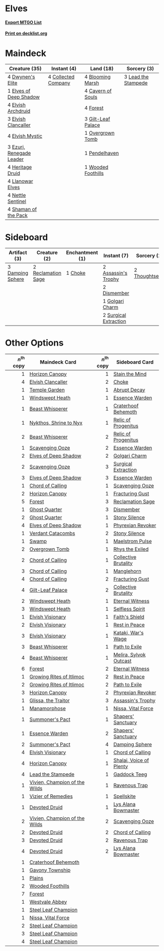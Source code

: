 # Elves

#### [Export MTGO List](../collection/Elves/Elves.txt)
#### [Print on decklist.org](http://decklist.org/?deckmain=4%09Blooming%20Marsh%0A4%09Cavern%20of%20Souls%0A4%09Collected%20Company%0A4%09Dwynen's%20Elite%0A1%09Elves%20of%20Deep%20Shadow%0A4%09Elvish%20Archdruid%0A3%09Elvish%20Clancaller%0A4%09Elvish%20Mystic%0A3%09Ezuri,%20Renegade%20Leader%0A4%09Forest%0A3%09Gilt-Leaf%20Palace%0A4%09Heritage%20Druid%0A3%09Lead%20the%20Stampede%0A4%09Llanowar%20Elves%0A4%09Nettle%20Sentinel%0A1%09Overgrown%20Tomb%0A1%09Pendelhaven%0A4%09Shaman%20of%20the%20Pack%0A1%09Wooded%20Foothills&deckside=2%09Assassin's%20Trophy%0A1%09Choke%0A3%09Damping%20Sphere%0A2%09Dismember%0A1%09Golgari%20Charm%0A2%09Reclamation%20Sage%0A2%09Surgical%20Extraction%0A2%09Thoughtseize)
# Maindeck

|                                           Creature (35)                                           |                                         Instant (4)                                          |                                          Land (18)                                          |                                         Sorcery (3)                                          |
|---------------------------------------------------------------------------------------------------|----------------------------------------------------------------------------------------------|---------------------------------------------------------------------------------------------|----------------------------------------------------------------------------------------------|
|4 [Dwynen's Elite](http://gatherer.wizards.com/Pages/Card/Details.aspx?multiverseid=442739)        |4 [Collected Company](http://gatherer.wizards.com/Pages/Card/Details.aspx?multiverseid=394519)|4 [Blooming Marsh](http://gatherer.wizards.com/Pages/Card/Details.aspx?multiverseid=417816)  |3 [Lead the Stampede](http://gatherer.wizards.com/Pages/Card/Details.aspx?multiverseid=382295)|
|1 [Elves of Deep Shadow](http://gatherer.wizards.com/Pages/Card/Details.aspx?multiverseid=292942)  |                                                                                              |4 [Cavern of Souls](http://gatherer.wizards.com/Pages/Card/Details.aspx?multiverseid=278058) |                                                                                              |
|4 [Elvish Archdruid](http://gatherer.wizards.com/Pages/Card/Details.aspx?multiverseid=389498)      |                                                                                              |4 [Forest](http://gatherer.wizards.com/Pages/Card/Details.aspx?multiverseid=439860)          |                                                                                              |
|3 [Elvish Clancaller](http://gatherer.wizards.com/Pages/Card/Details.aspx?multiverseid=447315)     |                                                                                              |3 [Gilt-Leaf Palace](http://gatherer.wizards.com/Pages/Card/Details.aspx?multiverseid=153455)|                                                                                              |
|4 [Elvish Mystic](http://gatherer.wizards.com/Pages/Card/Details.aspx?multiverseid=389499)         |                                                                                              |1 [Overgrown Tomb](http://gatherer.wizards.com/Pages/Card/Details.aspx?multiverseid=405103)  |                                                                                              |
|3 [Ezuri, Renegade Leader](http://gatherer.wizards.com/Pages/Card/Details.aspx?multiverseid=389511)|                                                                                              |1 [Pendelhaven](http://gatherer.wizards.com/Pages/Card/Details.aspx?multiverseid=442233)     |                                                                                              |
|4 [Heritage Druid](http://gatherer.wizards.com/Pages/Card/Details.aspx?multiverseid=413713)        |                                                                                              |1 [Wooded Foothills](http://gatherer.wizards.com/Pages/Card/Details.aspx?multiverseid=405116)|                                                                                              |
|4 [Llanowar Elves](http://gatherer.wizards.com/Pages/Card/Details.aspx?multiverseid=129626)        |                                                                                              |                                                                                             |                                                                                              |
|4 [Nettle Sentinel](http://gatherer.wizards.com/Pages/Card/Details.aspx?multiverseid=442171)       |                                                                                              |                                                                                             |                                                                                              |
|4 [Shaman of the Pack](http://gatherer.wizards.com/Pages/Card/Details.aspx?multiverseid=413747)    |                                                                                              |                                                                                             |                                                                                              |


# Sideboard

|                                       Artifact (3)                                        |                                        Creature (2)                                         |                                 Enchantment (1)                                 |                                          Instant (7)                                           |                                       Sorcery (2)                                       |
|-------------------------------------------------------------------------------------------|---------------------------------------------------------------------------------------------|---------------------------------------------------------------------------------|------------------------------------------------------------------------------------------------|-----------------------------------------------------------------------------------------|
|3 [Damping Sphere](http://gatherer.wizards.com/Pages/Card/Details.aspx?multiverseid=443101)|2 [Reclamation Sage](http://gatherer.wizards.com/Pages/Card/Details.aspx?multiverseid=389651)|1 [Choke](http://gatherer.wizards.com/Pages/Card/Details.aspx?multiverseid=45431)|2 [Assassin's Trophy](http://gatherer.wizards.com/Pages/Card/Details.aspx?multiverseid=452902)  |2 [Thoughtseize](http://gatherer.wizards.com/Pages/Card/Details.aspx?multiverseid=438676)|
|                                                                                           |                                                                                             |                                                                                 |2 [Dismember](http://gatherer.wizards.com/Pages/Card/Details.aspx?multiverseid=382182)          |                                                                                         |
|                                                                                           |                                                                                             |                                                                                 |1 [Golgari Charm](http://gatherer.wizards.com/Pages/Card/Details.aspx?multiverseid=405245)      |                                                                                         |
|                                                                                           |                                                                                             |                                                                                 |2 [Surgical Extraction](http://gatherer.wizards.com/Pages/Card/Details.aspx?multiverseid=397706)|                                                                                         |


# Other Options

|*n*<sup>th</sup> copy|                                             Maindeck Card                                              |*n*<sup>th</sup> copy|                                          Sideboard Card                                          |
|--------------------:|--------------------------------------------------------------------------------------------------------|--------------------:|--------------------------------------------------------------------------------------------------|
|                    1|[Horizon Canopy](http://gatherer.wizards.com/Pages/Card/Details.aspx?multiverseid=409571)               |                    1|[Stain the Mind](http://gatherer.wizards.com/Pages/Card/Details.aspx?multiverseid=383402)         |
|                    4|[Elvish Clancaller](http://gatherer.wizards.com/Pages/Card/Details.aspx?multiverseid=447315)            |                    2|[Choke](http://gatherer.wizards.com/Pages/Card/Details.aspx?multiverseid=45431)                   |
|                    1|[Temple Garden](http://gatherer.wizards.com/Pages/Card/Details.aspx?multiverseid=405112)                |                    1|[Abrupt Decay](http://gatherer.wizards.com/Pages/Card/Details.aspx?multiverseid=456061)           |
|                    1|[Windswept Heath](http://gatherer.wizards.com/Pages/Card/Details.aspx?multiverseid=405115)              |                    1|[Essence Warden](http://gatherer.wizards.com/Pages/Card/Details.aspx?multiverseid=389505)         |
|                    1|[Beast Whisperer](http://gatherer.wizards.com/Pages/Card/Details.aspx?multiverseid=452873)              |                    1|[Craterhoof Behemoth](http://gatherer.wizards.com/Pages/Card/Details.aspx?multiverseid=240027)    |
|                    1|[Nykthos, Shrine to Nyx](http://gatherer.wizards.com/Pages/Card/Details.aspx?multiverseid=373713)       |                    1|[Relic of Progenitus](http://gatherer.wizards.com/Pages/Card/Details.aspx?multiverseid=174824)    |
|                    2|[Beast Whisperer](http://gatherer.wizards.com/Pages/Card/Details.aspx?multiverseid=452873)              |                    2|[Relic of Progenitus](http://gatherer.wizards.com/Pages/Card/Details.aspx?multiverseid=174824)    |
|                    1|[Scavenging Ooze](http://gatherer.wizards.com/Pages/Card/Details.aspx?multiverseid=420783)              |                    2|[Essence Warden](http://gatherer.wizards.com/Pages/Card/Details.aspx?multiverseid=389505)         |
|                    2|[Elves of Deep Shadow](http://gatherer.wizards.com/Pages/Card/Details.aspx?multiverseid=292942)         |                    2|[Golgari Charm](http://gatherer.wizards.com/Pages/Card/Details.aspx?multiverseid=405245)          |
|                    2|[Scavenging Ooze](http://gatherer.wizards.com/Pages/Card/Details.aspx?multiverseid=420783)              |                    3|[Surgical Extraction](http://gatherer.wizards.com/Pages/Card/Details.aspx?multiverseid=397706)    |
|                    3|[Elves of Deep Shadow](http://gatherer.wizards.com/Pages/Card/Details.aspx?multiverseid=292942)         |                    3|[Essence Warden](http://gatherer.wizards.com/Pages/Card/Details.aspx?multiverseid=389505)         |
|                    1|[Chord of Calling](http://gatherer.wizards.com/Pages/Card/Details.aspx?multiverseid=383209)             |                    1|[Scavenging Ooze](http://gatherer.wizards.com/Pages/Card/Details.aspx?multiverseid=420783)        |
|                    2|[Horizon Canopy](http://gatherer.wizards.com/Pages/Card/Details.aspx?multiverseid=409571)               |                    1|[Fracturing Gust](http://gatherer.wizards.com/Pages/Card/Details.aspx?multiverseid=146759)        |
|                    5|[Forest](http://gatherer.wizards.com/Pages/Card/Details.aspx?multiverseid=439860)                       |                    3|[Reclamation Sage](http://gatherer.wizards.com/Pages/Card/Details.aspx?multiverseid=389651)       |
|                    1|[Ghost Quarter](http://gatherer.wizards.com/Pages/Card/Details.aspx?multiverseid=389534)                |                    3|[Dismember](http://gatherer.wizards.com/Pages/Card/Details.aspx?multiverseid=382182)              |
|                    2|[Ghost Quarter](http://gatherer.wizards.com/Pages/Card/Details.aspx?multiverseid=389534)                |                    1|[Stony Silence](http://gatherer.wizards.com/Pages/Card/Details.aspx?multiverseid=247425)          |
|                    4|[Elves of Deep Shadow](http://gatherer.wizards.com/Pages/Card/Details.aspx?multiverseid=292942)         |                    1|[Phyrexian Revoker](http://gatherer.wizards.com/Pages/Card/Details.aspx?multiverseid=383343)      |
|                    1|[Verdant Catacombs](http://gatherer.wizards.com/Pages/Card/Details.aspx?multiverseid=405113)            |                    2|[Stony Silence](http://gatherer.wizards.com/Pages/Card/Details.aspx?multiverseid=247425)          |
|                    1|[Swamp](http://gatherer.wizards.com/Pages/Card/Details.aspx?multiverseid=439858)                        |                    1|[Maelstrom Pulse](http://gatherer.wizards.com/Pages/Card/Details.aspx?multiverseid=180613)        |
|                    2|[Overgrown Tomb](http://gatherer.wizards.com/Pages/Card/Details.aspx?multiverseid=405103)               |                    1|[Rhys the Exiled](http://gatherer.wizards.com/Pages/Card/Details.aspx?multiverseid=152643)        |
|                    2|[Chord of Calling](http://gatherer.wizards.com/Pages/Card/Details.aspx?multiverseid=383209)             |                    1|[Collective Brutality](http://gatherer.wizards.com/Pages/Card/Details.aspx?multiverseid=414380)   |
|                    3|[Chord of Calling](http://gatherer.wizards.com/Pages/Card/Details.aspx?multiverseid=383209)             |                    1|[Manglehorn](http://gatherer.wizards.com/Pages/Card/Details.aspx?multiverseid=426877)             |
|                    4|[Chord of Calling](http://gatherer.wizards.com/Pages/Card/Details.aspx?multiverseid=383209)             |                    2|[Fracturing Gust](http://gatherer.wizards.com/Pages/Card/Details.aspx?multiverseid=146759)        |
|                    4|[Gilt-Leaf Palace](http://gatherer.wizards.com/Pages/Card/Details.aspx?multiverseid=153455)             |                    2|[Collective Brutality](http://gatherer.wizards.com/Pages/Card/Details.aspx?multiverseid=414380)   |
|                    2|[Windswept Heath](http://gatherer.wizards.com/Pages/Card/Details.aspx?multiverseid=405115)              |                    1|[Eternal Witness](http://gatherer.wizards.com/Pages/Card/Details.aspx?multiverseid=51628)         |
|                    3|[Windswept Heath](http://gatherer.wizards.com/Pages/Card/Details.aspx?multiverseid=405115)              |                    1|[Selfless Spirit](http://gatherer.wizards.com/Pages/Card/Details.aspx?multiverseid=414332)        |
|                    1|[Elvish Visionary](http://gatherer.wizards.com/Pages/Card/Details.aspx?multiverseid=175124)             |                    1|[Faith's Shield](http://gatherer.wizards.com/Pages/Card/Details.aspx?multiverseid=262696)         |
|                    2|[Elvish Visionary](http://gatherer.wizards.com/Pages/Card/Details.aspx?multiverseid=175124)             |                    1|[Rest in Peace](http://gatherer.wizards.com/Pages/Card/Details.aspx?multiverseid=442021)          |
|                    3|[Elvish Visionary](http://gatherer.wizards.com/Pages/Card/Details.aspx?multiverseid=175124)             |                    1|[Kataki, War's Wage](http://gatherer.wizards.com/Pages/Card/Details.aspx?multiverseid=382190)     |
|                    3|[Beast Whisperer](http://gatherer.wizards.com/Pages/Card/Details.aspx?multiverseid=452873)              |                    1|[Path to Exile](http://gatherer.wizards.com/Pages/Card/Details.aspx?multiverseid=220511)          |
|                    4|[Beast Whisperer](http://gatherer.wizards.com/Pages/Card/Details.aspx?multiverseid=452873)              |                    1|[Melira, Sylvok Outcast](http://gatherer.wizards.com/Pages/Card/Details.aspx?multiverseid=194274) |
|                    6|[Forest](http://gatherer.wizards.com/Pages/Card/Details.aspx?multiverseid=439860)                       |                    2|[Eternal Witness](http://gatherer.wizards.com/Pages/Card/Details.aspx?multiverseid=51628)         |
|                    1|[Growing Rites of Itlimoc](http://gatherer.wizards.com/Pages/Card/Details.aspx?multiverseid=435346)     |                    2|[Rest in Peace](http://gatherer.wizards.com/Pages/Card/Details.aspx?multiverseid=442021)          |
|                    2|[Growing Rites of Itlimoc](http://gatherer.wizards.com/Pages/Card/Details.aspx?multiverseid=435346)     |                    2|[Path to Exile](http://gatherer.wizards.com/Pages/Card/Details.aspx?multiverseid=220511)          |
|                    3|[Horizon Canopy](http://gatherer.wizards.com/Pages/Card/Details.aspx?multiverseid=409571)               |                    2|[Phyrexian Revoker](http://gatherer.wizards.com/Pages/Card/Details.aspx?multiverseid=383343)      |
|                    1|[Glissa, the Traitor](http://gatherer.wizards.com/Pages/Card/Details.aspx?multiverseid=214072)          |                    3|[Assassin's Trophy](http://gatherer.wizards.com/Pages/Card/Details.aspx?multiverseid=452902)      |
|                    1|[Manamorphose](http://gatherer.wizards.com/Pages/Card/Details.aspx?multiverseid=370568)                 |                    1|[Nissa, Vital Force](http://gatherer.wizards.com/Pages/Card/Details.aspx?multiverseid=417736)     |
|                    1|[Summoner's Pact](http://gatherer.wizards.com/Pages/Card/Details.aspx?multiverseid=442178)              |                    1|[Shapers' Sanctuary](http://gatherer.wizards.com/Pages/Card/Details.aspx?multiverseid=435362)     |
|                    1|[Essence Warden](http://gatherer.wizards.com/Pages/Card/Details.aspx?multiverseid=389505)               |                    2|[Shapers' Sanctuary](http://gatherer.wizards.com/Pages/Card/Details.aspx?multiverseid=435362)     |
|                    2|[Summoner's Pact](http://gatherer.wizards.com/Pages/Card/Details.aspx?multiverseid=442178)              |                    4|[Damping Sphere](http://gatherer.wizards.com/Pages/Card/Details.aspx?multiverseid=443101)         |
|                    4|[Elvish Visionary](http://gatherer.wizards.com/Pages/Card/Details.aspx?multiverseid=175124)             |                    1|[Chord of Calling](http://gatherer.wizards.com/Pages/Card/Details.aspx?multiverseid=383209)       |
|                    4|[Horizon Canopy](http://gatherer.wizards.com/Pages/Card/Details.aspx?multiverseid=409571)               |                    1|[Shalai, Voice of Plenty](http://gatherer.wizards.com/Pages/Card/Details.aspx?multiverseid=442923)|
|                    4|[Lead the Stampede](http://gatherer.wizards.com/Pages/Card/Details.aspx?multiverseid=382295)            |                    1|[Gaddock Teeg](http://gatherer.wizards.com/Pages/Card/Details.aspx?multiverseid=140188)           |
|                    1|[Vivien, Champion of the Wilds](http://gatherer.wizards.com/Pages/Card/Details.aspx?multiverseid=461107)|                    1|[Ravenous Trap](http://gatherer.wizards.com/Pages/Card/Details.aspx?multiverseid=197537)          |
|                    1|[Vizier of Remedies](http://gatherer.wizards.com/Pages/Card/Details.aspx?multiverseid=426740)           |                    1|[Spellskite](http://gatherer.wizards.com/Pages/Card/Details.aspx?multiverseid=397743)             |
|                    1|[Devoted Druid](http://gatherer.wizards.com/Pages/Card/Details.aspx?multiverseid=135500)                |                    1|[Lys Alana Bowmaster](http://gatherer.wizards.com/Pages/Card/Details.aspx?multiverseid=153462)    |
|                    2|[Vivien, Champion of the Wilds](http://gatherer.wizards.com/Pages/Card/Details.aspx?multiverseid=461107)|                    2|[Scavenging Ooze](http://gatherer.wizards.com/Pages/Card/Details.aspx?multiverseid=420783)        |
|                    2|[Devoted Druid](http://gatherer.wizards.com/Pages/Card/Details.aspx?multiverseid=135500)                |                    2|[Chord of Calling](http://gatherer.wizards.com/Pages/Card/Details.aspx?multiverseid=383209)       |
|                    3|[Devoted Druid](http://gatherer.wizards.com/Pages/Card/Details.aspx?multiverseid=135500)                |                    2|[Ravenous Trap](http://gatherer.wizards.com/Pages/Card/Details.aspx?multiverseid=197537)          |
|                    4|[Devoted Druid](http://gatherer.wizards.com/Pages/Card/Details.aspx?multiverseid=135500)                |                    2|[Lys Alana Bowmaster](http://gatherer.wizards.com/Pages/Card/Details.aspx?multiverseid=153462)    |
|                    1|[Craterhoof Behemoth](http://gatherer.wizards.com/Pages/Card/Details.aspx?multiverseid=240027)          |                     |                                                                                                  |
|                    1|[Gavony Township](http://gatherer.wizards.com/Pages/Card/Details.aspx?multiverseid=233242)              |                     |                                                                                                  |
|                    1|[Plains](http://gatherer.wizards.com/Pages/Card/Details.aspx?multiverseid=439856)                       |                     |                                                                                                  |
|                    2|[Wooded Foothills](http://gatherer.wizards.com/Pages/Card/Details.aspx?multiverseid=405116)             |                     |                                                                                                  |
|                    7|[Forest](http://gatherer.wizards.com/Pages/Card/Details.aspx?multiverseid=439860)                       |                     |                                                                                                  |
|                    1|[Westvale Abbey](http://gatherer.wizards.com/Pages/Card/Details.aspx?multiverseid=410049)               |                     |                                                                                                  |
|                    1|[Steel Leaf Champion](http://gatherer.wizards.com/Pages/Card/Details.aspx?multiverseid=443070)          |                     |                                                                                                  |
|                    1|[Nissa, Vital Force](http://gatherer.wizards.com/Pages/Card/Details.aspx?multiverseid=417736)           |                     |                                                                                                  |
|                    2|[Steel Leaf Champion](http://gatherer.wizards.com/Pages/Card/Details.aspx?multiverseid=443070)          |                     |                                                                                                  |
|                    3|[Steel Leaf Champion](http://gatherer.wizards.com/Pages/Card/Details.aspx?multiverseid=443070)          |                     |                                                                                                  |
|                    4|[Steel Leaf Champion](http://gatherer.wizards.com/Pages/Card/Details.aspx?multiverseid=443070)          |                     |                                                                                                  |

